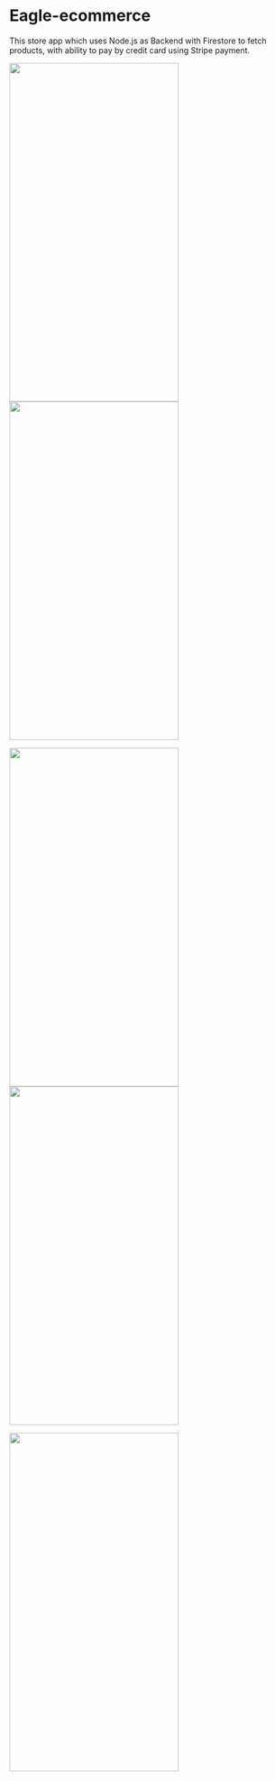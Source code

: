 # Eagle-ecommerce
This store app which uses Node.js as Backend with Firestore to fetch products, with ability to pay by credit card using Stripe payment.

<img src="https://user-images.githubusercontent.com/69890404/147201173-b71493c7-5d06-4fdd-a1f3-1a22d186cf81.png" width="300" height="600" />     <img src="https://user-images.githubusercontent.com/69890404/147201220-e6767e29-5c63-42e1-bf60-2e32d0136705.png" width="300" height="600" /> 

<img src="https://user-images.githubusercontent.com/69890404/147201545-4ef2917d-37cc-4f68-8cbe-2bdda5b0fcd8.png" width="300" height="600" />     <img src="https://user-images.githubusercontent.com/69890404/147201618-4eb8c22f-23c1-4a8a-bed5-38c1df00b07c.png" width="300" height="600" />
 
<img src="https://user-images.githubusercontent.com/69890404/147201932-803a44d8-8382-496b-aff8-325fd6ca793c.png" width="300" height="600" /> 

